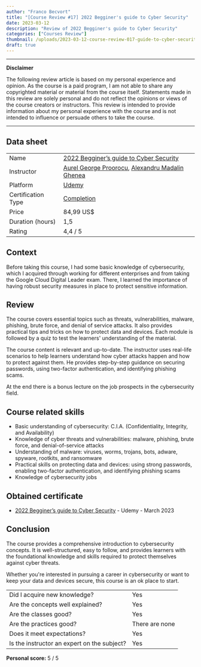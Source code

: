 ```yaml
---
author: "Franco Becvort"
title: "[Course Review #17] 2022 Begginer's guide to Cyber Security"
date: 2023-03-12
description: "Review of 2022 Begginer's guide to Cyber Security"
categories: ["Courses Review"]
thumbnail: /uploads/2023-03-12-course-review-017-guide-to-cyber-security/cybersec.png
draft: true
---
```


---

**Disclaimer**

The following review article is based on my personal experience and opinion. As the course is a paid program, I am not able to share any copyrighted material or material from the course itself. Statements made in this review are solely personal and do not reflect the opinions or views of the course creators or instructors. This review is intended to provide information about my personal experience with the course and is not intended to influence or persuade others to take the course.

---

## Data sheet

|                    |                                                                                                                                                          |
| ------------------ | -------------------------------------------------------------------------------------------------------------------------------------------------------- |
| Name               | [2022 Begginer&rsquo;s guide to Cyber Security](https://www.udemy.com/course/2021-beginners-guide-to-cyber-security/)                                    |
| Instructor         | [Aurel George Proorocu](https://www.linkedin.com/in/aurelp/), [Alexandru Madalin Ghenea](https://www.linkedin.com/in/alexandru-madalin-ghenea-b7939167/) |
| Platform           | [Udemy](https://www.udemy.com/)                                                                                                                          |
| Certification Type | [Completion](https://support.udemy.com/hc/en-us/sections/360011037194-Certificates-of-Completion)                                                        |
| Price              | 84,99 US$                                                                                                                                                |
| Duration \(hours\) | 1,5                                                                                                                                                      |
| Rating             | 4,4 / 5                                                                                                                                                  |

## Context

Before taking this course, I had some basic knowledge of cybersecurity, which I acquired through working for different enterprises and from taking the Google Cloud Digital Leader exam. There, I learned the importance of having robust security measures in place to protect sensitive information.

## Review

The course covers essential topics such as threats, vulnerabilities, malware, phishing, brute force, and denial of service attacks. It also provides practical tips and tricks on how to protect data and devices. Each module is followed by a quiz to test the learners' understanding of the material.

The course content is relevant and up-to-date. The instructor uses real-life scenarios to help learners understand how cyber attacks happen and how to protect against them. He provides step-by-step guidance on securing passwords, using two-factor authentication, and identifying phishing scams.

At the end there is a bonus lecture on the job prospects in the cybersecurity field.

## Course related skills

- Basic understanding of cybersecurity: C.I.A. \(Confidentiality, Integrity, and Availability\)
- Knowledge of cyber threats and vulnerabilities: malware, phishing, brute force, and denial-of-service attacks
- Understanding of malware: viruses, worms, trojans, bots, adware, spyware, rootkits, and ransomware
- Practical skills on protecting data and devices: using strong passwords, enabling two-factor authentication, and identifying phishing scams
- Knowledge of cybersecurity jobs

## Obtained certificate

- [2022 Begginer&rsquo;s guide to Cyber Security](https://udemy-certificate.s3.amazonaws.com/pdf/UC-af4775d4-4935-40da-b212-fd06c4d02c7e.pdf) - Udemy - March 2023

## Conclusion

The course provides a comprehensive introduction to cybersecurity concepts. It is well-structured, easy to follow, and provides learners with the foundational knowledge and skills required to protect themselves against cyber threats.

Whether you're interested in pursuing a career in cybersecurity or want to keep your data and devices secure, this course is an ok place to start.

|                                             |                |
| ------------------------------------------- | -------------- |
| Did I acquire new knowledge?                | Yes            |
| Are the concepts well explained?            | Yes            |
| Are the classes good?                       | Yes            |
| Are the practices good?                     | There are none |
| Does it meet expectations?                  | Yes            |
| Is the instructor an expert on the subject? | Yes            |

**Personal score:** 5 / 5
